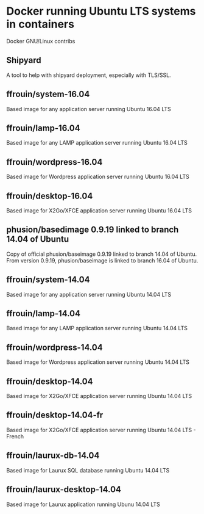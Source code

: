 # Docker running Ubuntu LTS systems in containers
Docker GNU/Linux contribs

## Shipyard
A tool to help with shipyard deployment, especially with TLS/SSL.

## ffrouin/system-16.04
Based image for any application server running Ubuntu 16.04 LTS

## ffrouin/lamp-16.04
Based image for any LAMP application server running Ubuntu 16.04 LTS

## ffrouin/wordpress-16.04
Based image for Wordpress application server running Ubuntu 16.04 LTS

## ffrouin/desktop-16.04
Based image for X2Go/XFCE application server running Ubuntu 16.04 LTS

## phusion/basedimage 0.9.19 linked to branch 14.04 of Ubuntu
Copy of official phusion/baseimage 0.9.19 linked to branch 14.04 of Ubuntu. From version 0.9.19, phusion/baseimage is linked to branch 16.04 of Ubuntu.

## ffrouin/system-14.04
Based image for any application server running Ubuntu 14.04 LTS

## ffrouin/lamp-14.04
Based image for any LAMP application server running Ubuntu 14.04 LTS

## ffrouin/wordpress-14.04
Based image for Wordpress application server running Ubuntu 14.04 LTS

## ffrouin/desktop-14.04
Based image for X2Go/XFCE application server running Ubuntu 14.04 LTS

## ffrouin/desktop-14.04-fr
Based image for X2Go/XFCE application server running Ubuntu 14.04 LTS - French

## ffrouin/laurux-db-14.04
Based image for Laurux SQL database running Ubuntu 14.04 LTS

## ffrouin/laurux-desktop-14.04
Based image for Laurux application running Ubunu 14.04 LTS
